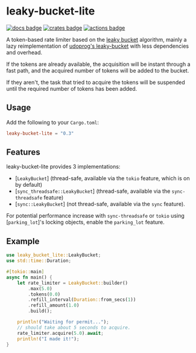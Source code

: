 <!-- cargo-sync-readme start -->

# leaky-bucket-lite

[![docs badge][]][docs link]
[![crates badge][]][crates link]
[![actions badge][]][actions link]

A token-based rate limiter based on the [leaky bucket] algorithm, mainly a lazy reimplementation of [udoprog's leaky-bucket] with less dependencies and overhead.

If the tokens are already available, the acquisition will be instant through
a fast path, and the acquired number of tokens will be added to the bucket.

If they aren't, the task that tried to acquire the tokens will be suspended
until the required number of tokens has been added.

## Usage

Add the following to your `Cargo.toml`:

```toml
leaky-bucket-lite = "0.3"
```

## Features

leaky-bucket-lite provides 3 implementations:
  * [`LeakyBucket`] (thread-safe, available via the `tokio` feature, which is on by default)
  * [`sync_threadsafe::LeakyBucket`] (thread-safe, available via the `sync-threadsafe` feature)
  * [`sync::LeakyBucket`] (not thread-safe, available via the `sync` feature).

For potential performance increase with `sync-threadsafe` or `tokio` using [`parking_lot`]'s locking objects, enable the `parking_lot` feature.

## Example

```rust
use leaky_bucket_lite::LeakyBucket;
use std::time::Duration;

#[tokio::main]
async fn main() {
    let rate_limiter = LeakyBucket::builder()
        .max(5.0)
        .tokens(0.0)
        .refill_interval(Duration::from_secs(1))
        .refill_amount(1.0)
        .build();

    println!("Waiting for permit...");
    // should take about 5 seconds to acquire.
    rate_limiter.acquire(5.0).await;
    println!("I made it!");
}
```

[actions badge]: https://github.com/Gelbpunkt/leaky-bucket-lite/workflows/Rust/badge.svg
[actions link]: https://github.com/Gelbpunkt/leaky-bucket-lite/actions
[crates badge]: https://img.shields.io/crates/v/leaky-bucket-lite.svg
[crates link]: https://crates.io/crates/leaky-bucket-lite
[docs badge]: https://docs.rs/leaky-bucket-lite/badge.svg
[docs link]: https://docs.rs/leaky-bucket-lite
[leaky bucket]: https://en.wikipedia.org/wiki/Leaky_bucket
[udoprog's leaky-bucket]: https://github.com/udoprog/leaky-bucket

<!-- cargo-sync-readme end -->
